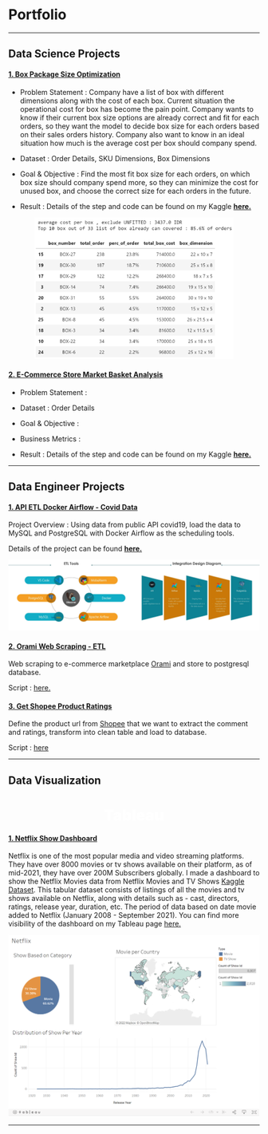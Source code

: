 # Portfolio
---
## Data Science Projects
#### [1. Box Package Size Optimization](https://www.kaggle.com/code/anggoletomi/package-box-size-optimization)

- Problem Statement : Company have a list of box with different dimensions along with the cost of each box. Current situation the operational cost for box has become the pain point. Company wants to know if their current box size options are already correct and fit for each orders, so they want the model to decide box size for each orders based on their sales orders history. Company also want to know in an ideal situation how much is the average cost per box should company spend.

- Dataset : Order Details, SKU Dimensions, Box Dimensions

- Goal & Objective : Find the most fit box size for each orders, on which box size should company spend more, so they can minimize the cost for unused box, and choose the correct size for each orders in the future.

- Result : Details of the step and code can be found on my Kaggle <strong>[here.](https://www.kaggle.com/code/anggoletomi/package-box-size-optimization)</strong>

<center><img src="images/box_package_optimization_result.png?raw=true" width="400px"></center>

#### [2. E-Commerce Store Market Basket Analysis](https://www.kaggle.com/code/anggoletomi/package-box-size-optimization)

- Problem Statement : 

- Dataset : Order Details

- Goal & Objective : 

- Business Metrics : 

- Result : Details of the step and code can be found on my Kaggle <strong>[here.](https://www.kaggle.com/code/anggoletomi/package-box-size-optimization)</strong>

---
## Data Engineer Projects

#### [1. API ETL Docker Airflow - Covid Data](https://anggoletomi.github.io/md_pages/api_etl_pipeline_docker_airflow)

Project Overview : Using data from public API covid19, load the data to MySQL and PostgreSQL with Docker Airflow as the scheduling tools.

Details of the project can be found <strong>[here.](https://anggoletomi.github.io/md_pages/api_etl_pipeline_docker_airflow)</strong>

<center><img src="images/api_etl_docker_airflow_images/merge_001.jpg?raw=true" width="800px"></center>


#### [2. Orami Web Scraping - ETL](https://anggoletomi.github.io/orami_web_scraping/orami_web_scraping.html)

Web scraping to e-commerce marketplace [Orami](https://www.orami.co.id/) and store to postgresql database.

Script : [here.](https://anggoletomi.github.io/orami_web_scraping/orami_web_scraping.html)

#### [3. Get Shopee Product Ratings](https://anggoletomi.github.io/get_rating_shopee/get_rating_shopee.html)

Define the product url from [Shopee](https://shopee.co.id/) that we want to extract the comment and ratings, transform into clean table and load to database.

Script : [here](https://anggoletomi.github.io/get_rating_shopee/get_rating_shopee.html)

---
## Data Visualization
<h1 align="center"><span style="color:#FFFFFF;font-weight:1000;font-size:30px">
    Tableau
</span></h1>

#### [1. Netflix Show Dashboard](https://public.tableau.com/app/profile/anggoletomi.marlis.putra/viz/NetflixShow_16637470622210/Dashboard1?publish=yes)

Netflix is one of the most popular media and video streaming platforms. They have over 8000 movies or tv shows available on their platform, as of mid-2021, they have over 200M Subscribers globally. I made a dashboard to show the Netflix Movies data from Netflix Movies and TV Shows [Kaggle Dataset](https://www.kaggle.com/datasets/shivamb/netflix-shows). This tabular dataset consists of listings of all the movies and tv shows available on Netflix, along with details such as - cast, directors, ratings, release year, duration, etc. The period of data based on date movie added to Netflix (January 2008 - September 2021). You can find more visibility of the dashboard on my Tableau page [here.](https://public.tableau.com/app/profile/anggoletomi.marlis.putra/viz/NetflixShow_16637470622210/Dashboard1?publish=yes)

[<center><img class="img-modal-src" src="images/netflix_show_dashboard.png?raw=true" width="600px"></center>](https://public.tableau.com/app/profile/anggoletomi.marlis.putra/viz/NetflixShow_16637470622210/Dashboard1?publish=yes)

---

